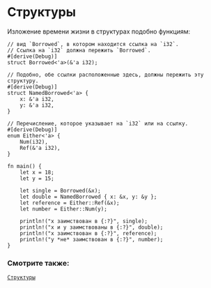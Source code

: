# Структуры

Изложение времени жизни в структурах подобно функциям:

```rust,editable
// вид `Borrowed`, в котором находится ссылка на `i32`.
// Ссылка на `i32` должна пережить `Borrowed`.
#[derive(Debug)]
struct Borrowed<'a>(&'a i32);

// Подобно, обе ссылки расположенные здесь, должны пережить эту структуру.
#[derive(Debug)]
struct NamedBorrowed<'a> {
    x: &'a i32,
    y: &'a i32,
}

// Перечисление, которое указывает на `i32` или на ссылку.
#[derive(Debug)]
enum Either<'a> {
    Num(i32),
    Ref(&'a i32),
}

fn main() {
    let x = 18;
    let y = 15;

    let single = Borrowed(&x);
    let double = NamedBorrowed { x: &x, y: &y };
    let reference = Either::Ref(&x);
    let number = Either::Num(y);

    println!("x заимствован в {:?}", single);
    println!("x и y заимствованы в {:?}", double);
    println!("x заимствован в {:?}", reference);
    println!("y *не* заимствован в {:?}", number);
}
```

### Смотрите также:

[`Структуры`][structs]


[structs]: custom_types/structs.html
